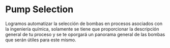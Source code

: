 # Pump Selection 

Logramos automatizar la selección de bombas en procesos asociados con la ingeniería química, solamente se tiene que proporcionar la descripción general de tu proceso y se te oporgará un panorama general de las bombas que serán útiles para este mismo. 

